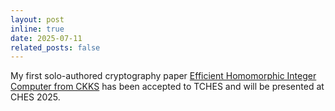 ```yaml
---
layout: post
inline: true
date: 2025-07-11
related_posts: false
---
```


My first solo-authored cryptography paper [Efficient Homomorphic Integer Computer from CKKS](https://eprint.iacr.org/2025/066) has been accepted to TCHES and will be presented at CHES 2025.
